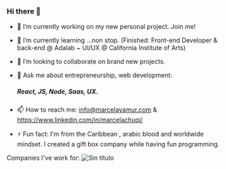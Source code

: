 ### Hi there 👋



- 🔭 I’m currently working on my new personal project. Join me!
- 🌱 I’m currently learning ...non stop. (Finished: Front-end Developer & back-end @ Adalab ~ UI/UX @ California Institute of Arts)
- 👯 I’m looking to collaborate on brand new projects.
- 💬 Ask me about entrepreneurship, web development:
     ##### React, JS, Node, Saas, UX.
     
     
- 📫 How to reach me: info@marcelayamur.com & https://www.linkedin.com/in/marcelachuqi/
- ⚡ Fun fact: I'm from the Caribbean , arabic blood and worldwide mindset. I created a gift box company while having fun programming.

Companies I've work for:
![Sin título](https://user-images.githubusercontent.com/81633985/124367764-66839980-dc5a-11eb-87ed-5b38e23b336f.jpg)




